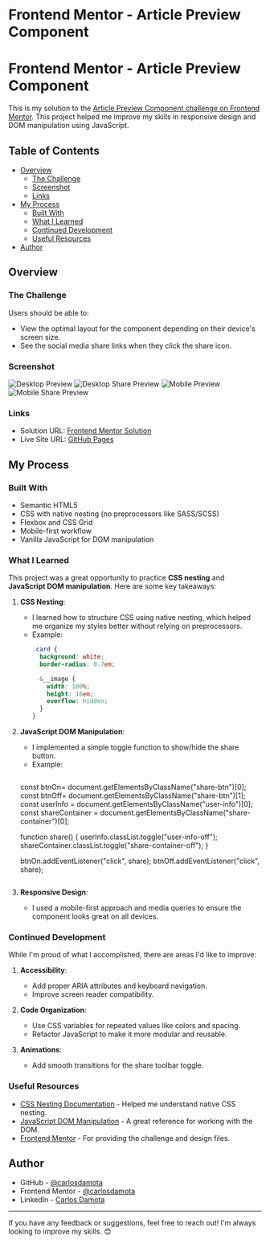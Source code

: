 # Frontend Mentor - Article Preview Component

# Frontend Mentor - Article Preview Component

This is my solution to the [Article Preview Component challenge on Frontend Mentor](https://www.frontendmentor.io/challenges/article-preview-component-dYBN_pYFT). This project helped me improve my skills in responsive design and DOM manipulation using JavaScript.

## Table of Contents

- [Overview](#overview)
  - [The Challenge](#the-challenge)
  - [Screenshot](#screenshot)
  - [Links](#links)
- [My Process](#my-process)
  - [Built With](#built-with)
  - [What I Learned](#what-i-learned)
  - [Continued Development](#continued-development)
  - [Useful Resources](#useful-resources)
- [Author](#author)

## Overview

### The Challenge

Users should be able to:

- View the optimal layout for the component depending on their device's screen size.
- See the social media share links when they click the share icon.

### Screenshot

![Desktop Preview](./assets/images/Desktop%20(3).png)
![Desktop Share Preview](./assets/images/Desktop%20share%20buttons.png)
![Mobile Preview](.//assets/images/Mobile.png)
![Mobile Share Preview](.//assets/images/Mobile%20share%20buttons.png)

### Links

- Solution URL: [Frontend Mentor Solution](https://www.frontendmentor.io/solutions/article-preview-component-using-css-nesting-and-js-dom-manipulation)
- Live Site URL: [GitHub Pages](https://carlosdamota.github.io/article-preview-component/)

## My Process

### Built With

- Semantic HTML5
- CSS with native nesting (no preprocessors like SASS/SCSS)
- Flexbox and CSS Grid
- Mobile-first workflow
- Vanilla JavaScript for DOM manipulation

### What I Learned

This project was a great opportunity to practice **CSS nesting** and **JavaScript DOM manipulation**. Here are some key takeaways:

1. **CSS Nesting**:
   - I learned how to structure CSS using native nesting, which helped me organize my styles better without relying on preprocessors.
   - Example:
     ```css
     .card {
       background: white;
       border-radius: 0.7em;

       &__image {
         width: 100%;
         height: 16em;
         overflow: hidden;
       }
     }
     ```

2. **JavaScript DOM Manipulation**:
   - I implemented a simple toggle function to show/hide the share button.
   - Example:
     ```javascript
    const btnOn= document.getElementsByClassName("share-btn")[0];
    const btnOff= document.getElementsByClassName("share-btn")[1];
    const userInfo = document.getElementsByClassName("user-info")[0];
    const shareContainer = document.getElementsByClassName("share-container")[0];

    function share() {
    userInfo.classList.toggle("user-info-off");
    shareContainer.classList.toggle("share-container-off");
    }

    btnOn.addEventListener("click", share);
    btnOff.addEventListener("click", share);

     ```

3. **Responsive Design**:
   - I used a mobile-first approach and media queries to ensure the component looks great on all devices.

### Continued Development

While I'm proud of what I accomplished, there are areas I'd like to improve:

1. **Accessibility**:
   - Add proper ARIA attributes and keyboard navigation.
   - Improve screen reader compatibility.

2. **Code Organization**:
   - Use CSS variables for repeated values like colors and spacing.
   - Refactor JavaScript to make it more modular and reusable.

3. **Animations**:
   - Add smooth transitions for the share toolbar toggle.

### Useful Resources

- [CSS Nesting Documentation](https://developer.mozilla.org/en-US/docs/Web/CSS/Nesting) - Helped me understand native CSS nesting.
- [JavaScript DOM Manipulation](https://developer.mozilla.org/en-US/docs/Web/API/Document_Object_Model) - A great reference for working with the DOM.
- [Frontend Mentor](https://www.frontendmentor.io) - For providing the challenge and design files.

## Author

- GitHub - [@carlosdamota](https://github.com/carlosdamota)
- Frontend Mentor - [@carlosdamota](https://www.frontendmentor.io/profile/carlosdamota)
- LinkedIn - [Carlos Damota](https://www.linkedin.com/in/carlos-damota)

---

If you have any feedback or suggestions, feel free to reach out! I'm always looking to improve my skills. 😊
